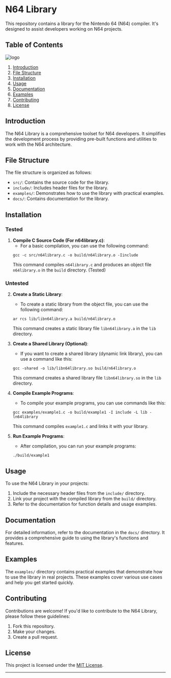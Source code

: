 # N64 Library

This repository contains a library for the Nintendo 64 (N64) compiler. It's designed to assist developers working on N64 projects.

## Table of Contents

![logo](https://github.com/Degamisu/N64-Library/assets/149022474/2f5f5a98-5190-46ca-82ff-692349cb7b6a)


1. [Introduction](#introduction)
2. [File Structure](#file-structure)
3. [Installation](#installation)
4. [Usage](#usage)
5. [Documentation](#documentation)
6. [Examples](#examples)
7. [Contributing](#contributing)
8. [License](#license)

## Introduction

The N64 Library is a comprehensive toolset for N64 developers. It simplifies the development process by providing pre-built functions and utilities to work with the N64 architecture.

## File Structure

The file structure is organized as follows:

- `src/`: Contains the source code for the library.
- `include/`: Includes header files for the library.
- `examples/`: Demonstrates how to use the library with practical examples.
- `docs/`: Contains documentation for the library.

## Installation
### Tested
1. **Compile C Source Code (For n64library.c)**:
   - For a basic compilation, you can use the following command:
   ```
   gcc -c src/n64library.c -o build/n64library.o -Iinclude
   ```
   This command compiles `n64library.c` and produces an object file `n64library.o` in the `build` directory. (Tested)
### Untested
2. **Create a Static Library**:
   - To create a static library from the object file, you can use the following command:
   ```
   ar rcs lib/libn64library.a build/n64library.o
   ```
   This command creates a static library file `libn64library.a` in the `lib` directory.

3. **Create a Shared Library (Optional)**:
   - If you want to create a shared library (dynamic link library), you can use a command like this:
   ```
   gcc -shared -o lib/libn64library.so build/n64library.o
   ```
   This command creates a shared library file `libn64library.so` in the `lib` directory.

4. **Compile Example Programs**:
   - To compile your example programs, you can use commands like this:
   ```
   gcc examples/example1.c -o build/example1 -I include -L lib -ln64library
   ```
   This command compiles `example1.c` and links it with your library.

5. **Run Example Programs**:
   - After compilation, you can run your example programs:
   ```
   ./build/example1
   ```

## Usage

To use the N64 Library in your projects:

1. Include the necessary header files from the `include/` directory.
2. Link your project with the compiled library from the `build/` directory.
3. Refer to the documentation for function details and usage examples.

## Documentation

For detailed information, refer to the documentation in the `docs/` directory. It provides a comprehensive guide to using the library's functions and features.

## Examples

The `examples/` directory contains practical examples that demonstrate how to use the library in real projects. These examples cover various use cases and help you get started quickly.

## Contributing

Contributions are welcome! If you'd like to contribute to the N64 Library, please follow these guidelines:

1. Fork this repository.
2. Make your changes.
3. Create a pull request.

## License

This project is licensed under the [MIT License](LICENSE).

---
